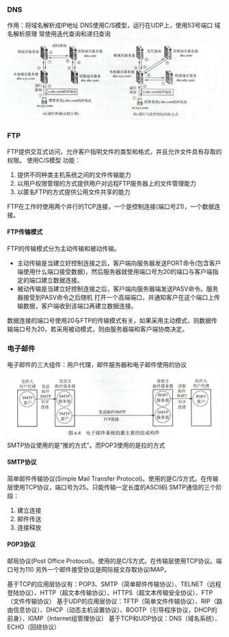 ### DNS
作用：将域名解析成IP地址
DNS使用C/S模型，运行在UDP上，使用53号端口
域名解析原理
常使用迭代查询和递归查询
![迭代查询和递归查询](../../../image/域名解析过程.png)

### FTP
FTP提供交互式访问，允许客户指明文件的类型和格式，并且允许文件具有存取的权限。
使用C/S模型
功能：
1. 提供不同种类主机系统之间的文件传输能力
2. 以用户权限管理的方式提供用户对远程FTP服务器上的文件管理能力
3. 以匿名FTP的方式提供公用文件共享的能力

FTP在工作时使用两个并行的TCP连接，一个是控制连接(端口号21)，一个数据连接。

#### FTP传输模式
FTP的传输模式分为主动传输和被动传输。
- 主动传输是当建立好控制连接之后，客户端向服务器发送PORT命令(包含客户端使用什么端口接受数据)，然后服务器就使用端口号为20的端口与客户端指定的端口建立数据连接。
- 被动传输是当建立好控制连接之后，客户端向服务器端发送PASV命令。服务器接受到PASV命令之后随机 打开一个高端端口，并通知客户在这个端口上传输数据，客户端收到该端口再建立数据连接。

数据连接的端口号使用20与FTP的传输模式有关，如果采用主动模式，则数据传输端口号为20，若采用被动模式，则由服务器端和客户端协商决定。

### 电子邮件
电子邮件的三大组件：用户代理，邮件服务器和电子邮件使用的协议
![电子邮件的组件](../../../image/电子邮件的主要组成构建.png)
SMTP协议使用的是“推的方式”。而POP3使用的是拉的方式
#### SMTP协议
简单邮件传输协议(Simple Mail Transfer Protocol)。使用的是C/S方式。在传输层使用TCP协议，端口号为25。只能传输一定长度的ASCII码
SMTP通信的三个阶段：
1. 建立连接
2. 邮件传送
3. 连接释放
#### POP3协议
邮局协议(Post Office Protocol)。使用的是C/S方式。在传输层使用TCP协议。端口号为110
另外一个邮件接受协议是网际报文存取协议IMAP。


基于TCP的应用层协议有：POP3、SMTP（简单邮件传输协议）、TELNET（远程登陆协议）、HTTP（超文本传输协议）、HTTPS（超文本传输安全协议）、FTP（文件传输协议）
基于UDP的应用层协议：TFTP（简单文件传输协议）、RIP（路由信息协议）、DHCP（动态主机设置协议）、BOOTP（引导程序协议，DHCP的前身）、IGMP（Internet组管理协议）
基于TCP和UDP协议：DNS（域名系统）、ECHO（回绕协议）
